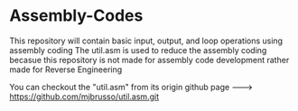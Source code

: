 # Assembly-Codes
This repository will contain basic input, output, and loop operations using assembly coding
The util.asm is used to reduce the assembly coding becasue this repository is not made for assembly code development rather made for Reverse Engineering


You can checkout the "util.asm" from its origin github page ---> https://github.com/mjbrusso/util.asm.git
